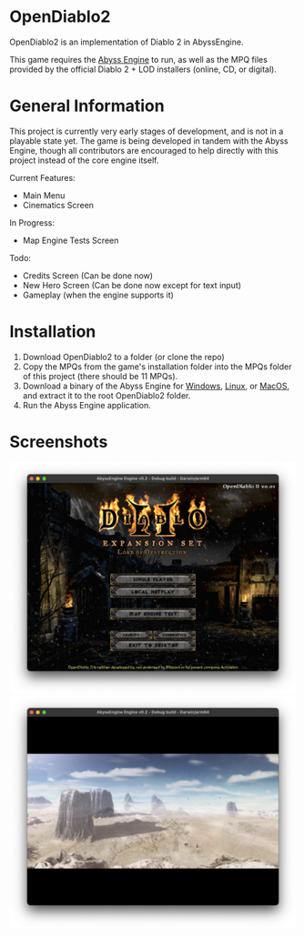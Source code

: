 # OpenDiablo2
OpenDiablo2 is an implementation of Diablo 2 in AbyssEngine.

This game requires the [Abyss Engine](https://github.com/AbyssEngine/AbyssEngine) to run, as well as the MPQ files provided by the official Diablo 2 + LOD installers (online, CD, or digital).

# General Information
This project is currently very early stages of development, and is not in a playable state yet. The game is being developed in tandem with the Abyss Engine, though all contributors are encouraged to help directly with this project instead of the core engine itself.

Current Features:
* Main Menu
* Cinematics Screen

In Progress:
* Map Engine Tests Screen

Todo:
* Credits Screen (Can be done now)
* New Hero Screen (Can be done now except for text input)
* Gameplay (when the engine supports it)

# Installation

1. Download OpenDiablo2 to a folder (or clone the repo)
1. Copy the MPQs from the game's installation folder into the MPQs folder of this project (there should be 11 MPQs).
1. Download a binary of the Abyss Engine for [Windows](https://github.com/AbyssEngine/AbyssEngine/releases/download/unstable/abyss-windows.zip), [Linux](https://github.com/AbyssEngine/AbyssEngine/releases/download/unstable/abyss-linux.tar.gz), or [MacOS](https://github.com/AbyssEngine/AbyssEngine/releases/download/unstable/abyss-darwin.dmg), and extract it to the root OpenDiablo2 folder.
1. Run the Abyss Engine application.

# Screenshots

![Main Menu Screenshot](media/ss1.png)
![Movie](media/ss2.png)

